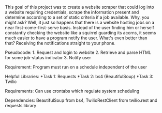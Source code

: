 This goal of this project was to create a website scraper that could log into a website requiring credentials, scrape the information present and determine according to a set of static criteria if a job available. Why, you might ask? Well, it just so happens that there is a website hosting jobs on a near first-come-first-serve basis. Instead of the user finding him or herself constantly checking the website like a squirrel guarding its acorns, it seems much easier to have a program notify the user. What's even better than that? Receiving the notifications straight to your phone.

Pseudocode:
    1. Request and login to website
    2. Retrieve and parse HTML for some job-status indicator
    3. Notify user

Requirement:
    Program must run on a schedule independent of the user

Helpful Libraries:
*Task 1: Requests
*Task 2: bs4 (BeautifulSoup)
*Task 3: Twilio

Requirements: Can use crontabs which regulate system scheduling

Dependencies: BeautifulSoup from bs4, TwilioRestClient from twilio.rest and requests library
